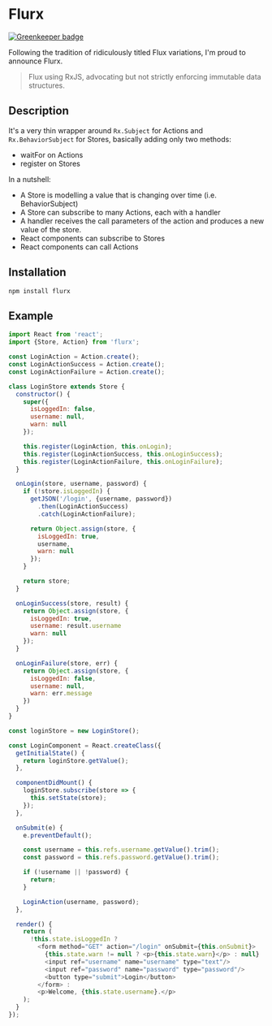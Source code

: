 # Flurx

[![Greenkeeper badge](https://badges.greenkeeper.io/qwtel/flurx.svg)](https://greenkeeper.io/)

Following the tradition of ridiculously titled Flux variations, I'm proud to announce Flurx.

> Flux using RxJS, advocating but not strictly enforcing immutable data structures.

## Description

It's a very thin wrapper around `Rx.Subject` for Actions and `Rx.BehaviorSubject` for Stores, 
basically adding only two methods:

* waitFor on Actions
* register on Stores

In a nutshell:

* A Store is modelling a value that is changing over time (i.e. BehaviorSubject)
* A Store can subscribe to many Actions, each with a handler
* A handler receives the call parameters of the action and produces a new value of the store. 
* React components can subscribe to Stores
* React components can call Actions

## Installation
```
npm install flurx
```

## Example
```javascript
import React from 'react';
import {Store, Action} from 'flurx';

const LoginAction = Action.create();
const LoginActionSuccess = Action.create();
const LoginActionFailure = Action.create();

class LoginStore extends Store {
  constructor() {
    super({
      isLoggedIn: false,
      username: null,
      warn: null
    });

    this.register(LoginAction, this.onLogin);
    this.register(LoginActionSuccess, this.onLoginSuccess);
    this.register(LoginActionFailure, this.onLoginFailure);
  }

  onLogin(store, username, password) {
    if (!store.isLoggedIn) {
      getJSON('/login', {username, password})
        .then(LoginActionSuccess)
        .catch(LoginActionFailure);

      return Object.assign(store, {
        isLoggedIn: true,
        username,
        warn: null
      });
    }

    return store;
  }

  onLoginSuccess(store, result) {
    return Object.assign(store, {
      isLoggedIn: true,
      username: result.username
      warn: null
    });
  }

  onLoginFailure(store, err) {
    return Object.assign(store, {
      isLoggedIn: false,
      username: null,
      warn: err.message
    })
  }
}

const loginStore = new LoginStore();

const LoginComponent = React.createClass({
  getInitialState() {
    return loginStore.getValue();
  },

  componentDidMount() {
    loginStore.subscribe(store => {
      this.setState(store);
    });
  },

  onSubmit(e) {
    e.preventDefault();

    const username = this.refs.username.getValue().trim();
    const password = this.refs.password.getValue().trim();

    if (!username || !password) {
      return;
    }

    LoginAction(username, password);
  },

  render() {
    return (
      !this.state.isLoggedIn ?
        <form method="GET" action="/login" onSubmit={this.onSubmit}>
          {this.state.warn != null ? <p>{this.state.warn}</p> : null}
          <input ref="username" name="username" type="text"/>
          <input ref="password" name="password" type="password"/>
          <button type="submit">Login</button>
        </form> :
        <p>Welcome, {this.state.username}.</p>
    );
  }
});
```